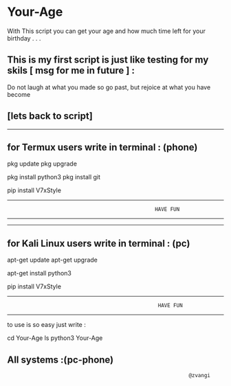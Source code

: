 # Your-Age
With This script you can get your age and how much time left for your birthday . . .

This is my first script is just like testing for my skils
[ msg for me in future ] :
-------------------------
Do not laugh at what you made so go past, but rejoice at what you have become


[lets back to script]
----------------------

************************************
for Termux users write in terminal : (phone)
------------------------------------

pkg update
pkg upgrade


pkg install python3
pkg install git


pip install V7xStyle

-------------------------------------------------------------
                                                    HAVE FUN
-------------------------------------------------------------


****************************************
for Kali Linux users write in terminal : (pc)
----------------------------------------

apt-get update
apt-get upgrade


apt-get install python3


pip install V7xStyle

-------------------------------------------------------------
                                                     HAVE FUN
-------------------------------------------------------------

to use is so easy just write :

cd Your-Age
ls
python3 Your-Age

All systems :(pc-phone)
-------------

                                                               @zvangi

                                                              
